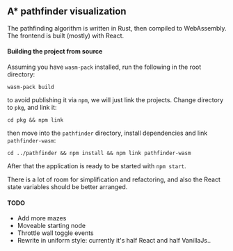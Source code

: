 ## A\* pathfinder visualization

The pathfinding algorithm is written in Rust, then compiled to WebAssembly. The frontend is built (mostly) with React.

#### Building the project from source

Assuming you have `wasm-pack` installed, run the following in the root directory:

```shell
wasm-pack build
```

to avoid publishing it via `npm`, we will just link the projects. Change directory to `pkg`, and link it:

```shell
cd pkg && npm link
```

then move into the `pathfinder` directory, install dependencies and link `pathfinder-wasm`:

```shell
cd ../pathfinder && npm install && npm link pathfinder-wasm
```

After that the application is ready to be started with `npm start`.

There is a lot of room for simplification and refactoring, and also the React state variables
should be better arranged.

#### TODO

- Add more mazes
- Moveable starting node
- Throttle wall toggle events
- Rewrite in uniform style: currently it's half React and half VanillaJs..

